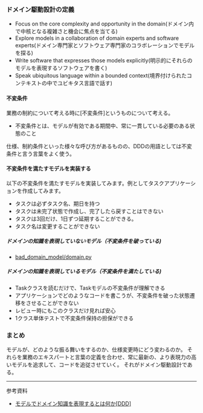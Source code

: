 
### ドメイン駆動設計の定義
- Focus on the core complexity and opportunity in the domain(ドメイン内で中核となる複雑さと機会に焦点を当てる)
- Explore models in a collaboration of domain experts and software experts(ドメイン専門家とソフトウェア専門家のコラボレーションでモデルを探る)
- Write software that expresses those models explicitly(明示的にそれらのモデルを表現するソフトウェアを書く)
- Speak ubiquitous language within a bounded context(境界付けられたコンテキストの中でユビキタス言語で話す)


#### 不変条件
業務の制約について考える時に[不変条件]というものについて考える。


- 不変条件とは、モデルが有効である期間中、常に一貫している必要のある状態のこと


仕様、制約条件といった様々な呼び方があるものの、DDDの用語としては不変条件と言う言葉をよく使う。

#### 不変条件を満たすモデルを実装する
以下の不変条件を満たすモデルを実装してみます。例としてタスクアプリケーションを作成してみます。

- タスクは必ずタスク名、期日を持つ
- タスクは未完了状態で作成し、完了したら戻すことはできない
- タスクは3回だけ、1日ずつ延期することができる。
- タスク名は変更することができない

##### ドメインの知識を表現していないモデル（不変条件を破っている)

- [bad_domain_model/domain.py](/bad_domain_model/domain.py)


##### ドメインの知識を表現しているモデル（不変条件を満たしている)


- Taskクラスを読むだけで、Taskモデルの不変条件が理解できる
- アプリケーションでどのようなコードを書こうが、不変条件を破った状態遷移をさせることができない
- レビュー時にもこのクラスだけ見れば安心
- 1クラス単体テストで不変条件保持の担保ができる


### まとめ

モデルが、どのような振る舞いをするのか、仕様変更時にどう変わるのか。
それらを業務のエキスパートと言葉の定義を合わせ、常に最新の、より表現力の高いモデルを追求して、コードを追従させていく。
それがドメイン駆動設計である。

---

参考資料
- [モデルでドメイン知識を表現するとは何か[DDD]](https://little-hands.hatenablog.com/entry/2017/10/04/201201)